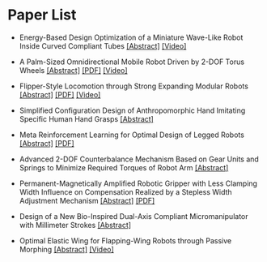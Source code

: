 # Paper List

- Energy-Based Design Optimization of a Miniature Wave-Like Robot Inside Curved Compliant Tubes 
[[Abstract]](https://events.infovaya.com/presentation?id=90329)
[[Video]](https://www.youtube.com/watch?v=ix9ISQgh-As)

- A Palm-Sized Omnidirectional Mobile Robot Driven by 2-DOF Torus Wheels
[[Abstract]](https://events.infovaya.com/presentation?id=90332)
[[PDF]](https://www.researchgate.net/profile/Ayato-Kanada/publication/365592122_A_Palm-Sized_Omnidirectional_Mobile_Robot_Driven_by_2-DOF_Torus_Wheels/links/63820dcc7b0e356feb87f0b9/A-Palm-Sized-Omnidirectional-Mobile-Robot-Driven-by-2-DOF-Torus-Wheels.pdf)
[[Video]](https://www.youtube.com/watch?v=U2LdPMVteAg)

- Flipper-Style Locomotion through Strong Expanding Modular Robots
[[Abstract]](https://events.infovaya.com/presentation?id=90335)
[[PDF]](https://ieeexplore.ieee.org/stamp/stamp.jsp?arnumber=9976216)
[[Video]](https://www.youtube.com/watch?v=8mhclLQWb_Q)

- Simplified Configuration Design of Anthropomorphic Hand Imitating Specific Human Hand Grasps
[[Abstract]](https://events.infovaya.com/presentation?id=90338)

- Meta Reinforcement Learning for Optimal Design of Legged Robots
[[Abstract]](https://events.infovaya.com/presentation?id=90341)
[[PDF]](https://arxiv.org/pdf/2210.02750.pdf)

- Advanced 2-DOF Counterbalance Mechanism Based on Gear Units and Springs to Minimize Required Torques of Robot Arm
[[Abstract]](https://events.infovaya.com/presentation?id=90344)

- Permanent-Magnetically Amplified Robotic Gripper with Less Clamping Width Influence on Compensation Realized by a Stepless Width Adjustment Mechanism
[[Abstract]](https://events.infovaya.com/presentation?id=90347)
[[PDF]](https://ieeexplore.ieee.org/stamp/stamp.jsp?arnumber=9963721)

- Design of a New Bio-Inspired Dual-Axis Compliant Micromanipulator with Millimeter Strokes
[[Abstract]](https://events.infovaya.com/presentation?id=90350)

- Optimal Elastic Wing for Flapping-Wing Robots through Passive Morphing
[[Abstract]](https://events.infovaya.com/presentation?id=90353)
[[Video]](https://www.youtube.com/watch?v=kwuW8cfy-MI)
